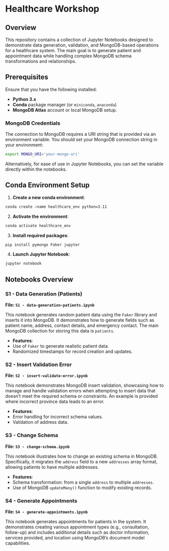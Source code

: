 # Healthcare Workshop

## Overview

This repository contains a collection of Jupyter Notebooks designed to demonstrate data generation, validation, and MongoDB-based operations for a healthcare system. The main goal is to generate patient and appointment data while handling complex MongoDB schema transformations and relationships.

## Prerequisites

Ensure that you have the following installed:

- **Python 3.x**
- **Conda** package manager (or `miniconda`, `anaconda`)
- **MongoDB Atlas** account or local MongoDB setup.

### MongoDB Credentials

The connection to MongoDB requires a URI string that is provided via an environment variable. You should set your MongoDB connection string in your environment:

```bash
export MONGO_URI='your-mongo-uri'
```

Alternatively, for ease of use in Jupyter Notebooks, you can set the variable directly within the notebooks.

## Conda Environment Setup

1. **Create a new conda environment**:

```bash
conda create –name healthcare_env python=3.11
```

2. **Activate the environment**:
```bash
conda activate healthcare_env
```
3. **Install required packages**:

```bash
pip install pymongo Faker jupyter
```
4. **Launch Jupyter Notebook**:
   
```bash
jupyter notebook
```
## Notebooks Overview

### S1 - Data Generation (Patients)

**File: `S1 - data-generation-patients.ipynb`**

This notebook generates random patient data using the `Faker` library and inserts it into MongoDB. It demonstrates how to generate fields such as patient name, address, contact details, and emergency contact. The main MongoDB collection for storing this data is `patients`.

- **Features**:
- Use of `Faker` to generate realistic patient data.
- Randomized timestamps for record creation and updates.

### S2 - Insert Validation Error

**File: `S2 - insert-validate-error.ipynb`**

This notebook demonstrates MongoDB insert validation, showcasing how to manage and handle validation errors when attempting to insert data that doesn’t meet the required schema or constraints. An example is provided where incorrect province data leads to an error.

- **Features**:
- Error handling for incorrect schema values.
- Validation of address data.

### S3 - Change Schema

**File: `S3 - change-schema.ipynb`**

This notebook illustrates how to change an existing schema in MongoDB. Specifically, it migrates the `address` field to a new `addresses` array format, allowing patients to have multiple addresses.

- **Features**:
- Schema transformation: from a single `address` to multiple `addresses`.
- Use of MongoDB `updateMany()` function to modify existing records.

### S4 - Generate Appointments

**File: `S4 - generate-appointments.ipynb`**

This notebook generates appointments for patients in the system. It demonstrates creating various appointment types (e.g., consultation, follow-up) and includes additional details such as doctor information, services provided, and location using MongoDB’s document model capabilities.
